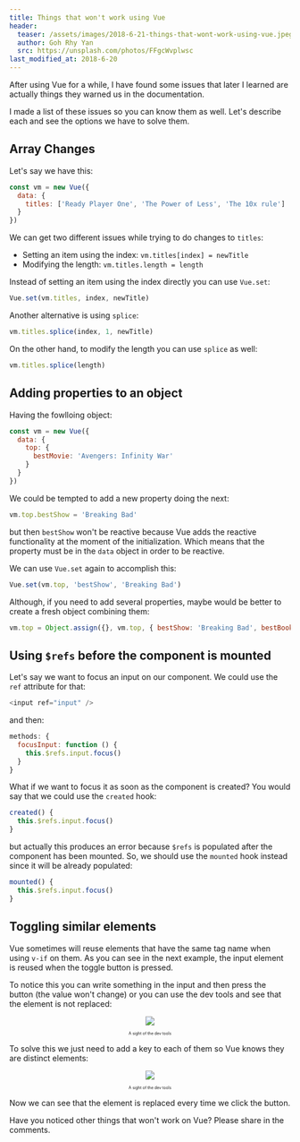```yaml
---
title: Things that won't work using Vue
header:
  teaser: /assets/images/2018-6-21-things-that-wont-work-using-vue.jpeg
  author: Goh Rhy Yan
  src: https://unsplash.com/photos/FFgcWvplwsc
last_modified_at: 2018-6-20
---
```


After using Vue for a while, I have found some issues that later I learned are actually things they warned us in the documentation.

I made a list of these issues so you can know them as well. Let's describe each and see the options we have to solve them.

## Array Changes

Let's say we have this:

```javascript
const vm = new Vue({
  data: {
    titles: ['Ready Player One', 'The Power of Less', 'The 10x rule']
  }
})
```

We can get two different issues while trying to do changes to `titles`:
- Setting an item using the index: `vm.titles[index] = newTitle`
- Modifying the length: `vm.titles.length = length`

Instead of setting an item using the index directly you can use `Vue.set`:

```javascript
Vue.set(vm.titles, index, newTitle)
```

Another alternative is using `splice`:

```javascript
vm.titles.splice(index, 1, newTitle)
```

On the other hand, to modify the length you can use `splice` as well:

```javascript
vm.titles.splice(length)
```

## Adding properties to an object

Having the fowlloing object:

```javascript
const vm = new Vue({
  data: {
    top: {
      bestMovie: 'Avengers: Infinity War'
    }
  }
})
```

We could be tempted to add a new property doing the next:

```javascript
vm.top.bestShow = 'Breaking Bad'
```

but then `bestShow` won't be reactive because Vue adds the reactive functionality at the moment of the initialization. Which means that the property must be in the `data` object in order to be reactive.

We can use `Vue.set` again to accomplish this:

```javascript
Vue.set(vm.top, 'bestShow', 'Breaking Bad')
```

Although, if you need to add several properties, maybe would be better to create a fresh object combining them:

```javascript
vm.top = Object.assign({}, vm.top, { bestShow: 'Breaking Bad', bestBook: 'Ready Player One' })
```

## Using `$refs` before the component is mounted

Let's say we want to focus an input on our component. We could use the `ref` attribute for that:

```javascript
<input ref="input" />
```

and then:

```javascript
methods: {
  focusInput: function () {
    this.$refs.input.focus()
  }
}
```

What if we want to focus it as soon as the component is created? You would say that we could use the `created` hook:

```javascript
created() {
  this.$refs.input.focus()
}
```

but actually this produces an error because `$refs` is populated after the component has been mounted. So, we should use the `mounted` hook instead since it will be already populated:

```javascript
mounted() {
  this.$refs.input.focus()
}
```

## Toggling similar elements

Vue sometimes will reuse elements that have the same tag name when using `v-if` on them. As you can see in the next example, the input element is reused when the toggle button is pressed.

To notice this you can write something in the input and then press the button (the value won't change) or you can use the dev tools and see that the element is not replaced:

<script async src="//jsfiddle.net/wistcc/egod2nb5/2/embed/js,html,result/"></script>

<div style="text-align: center; margin-top: 10px;">
  <img src="{{'/assets/images/2018-6-21-things-that-wont-work-using-vue-1.gif'}}" />
  <div style="font-size: 0.5em; margin: 10px 0;">A sight of the dev tools</div>
</div>

To solve this we just need to add a key to each of them so Vue knows they are distinct elements:

<script async src="//jsfiddle.net/wistcc/gpLwdkj3/1/embed/js,html,result/"></script>

<div style="text-align: center; margin-top: 10px;">
  <img src="{{'/assets/images/2018-6-21-things-that-wont-work-using-vue-2.gif'}}" />
  <div style="font-size: 0.5em; margin: 10px 0;">A sight of the dev tools</div>
</div>

Now we can see that the element is replaced every time we click the button.

Have you noticed other things that won't work on Vue? Please share in the comments.